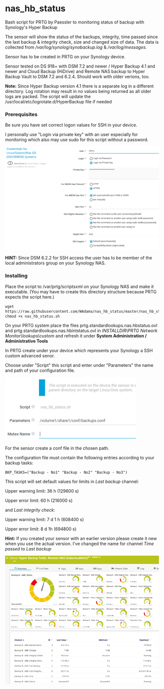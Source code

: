 # nas_hb_status

Bash script for PRTG by Paessler to monitoring status of backup with Synology's Hyper Backup

The sensor will show the status of the backups, integrity, time passed since the last backup & integrity check, size and changed size of data. The data is collected from */var/log/synolog/synobackup.log* & */var/log/messages*.

Sensor has to be created in PRTG on your Synology device.

Sensor tested on DS 918+ with DSM 7.2 and newer / Hyper Backup 4.1 and newer and Cloud Backup (HiDrive) and Remote NAS backup to Hyper Backup Vault to DSM 7.2 and 6.2.4. Should work with older verions, too.

**Note:** Since Hyper Backup version 4.1 there is a separate log in a different directory. Log rotation may result in no values being returned as all older logs are packed. The script will update the /usr/local/etc/logrotate.d/HyperBackup file if needed

### Prerequisites

Be sure you have set correct logon values for SSH in your device.

I personally use "Login via private key" with an user especially for monitoring which also may use sudo for this script without a password.

![Screenshot1](./images/ssh_settings.png)

**HINT:** Since DSM 6.2.2 for SSH access the user has to be member of the local administrators group on your Synology NAS.

### Installing

Place the script to /var/prtg/scriptsxml on your Synology NAS and make it executable. (You may have to create this directory structure because PRTG expects the script here.)

```
wget https://raw.githubusercontent.com/WAdama/nas_hb_status/master/nas_hb_status.sh
chmod +x nas_hb_status.sh
```

On your PRTG system place the files prtg.standardlookups.nas.hbstatus.ovl and prtg.standardlookups.nas.hbintstatus.ovl in *INSTALLDIR\PRTG Network Monitor\lookups\custom* and refresh it under **System Administration / Administrative Tools**

In PRTG create under your device which represents your Synology a SSH custom advanced senor.

Choose under "Script" this script and enter under "Parameters" the name and path of your configuration file.

![Screenshot1](./images/nas_hb_status.png)

For the sensor create a conf file in the chosen path.

The configuration file must contain the following entries according to your backup tasks:

```
BKP_TASKS=("Backup - No1" "Backup - No2" "Backup - No3")
```
This script will set default values for limits in *Last backup* channel:

Upper warning limit: 36 h (129600 s)

Upper error limit: 60 h (216000 s)

and *Last integrity check*:

Upper warning limit: 7 d 1 h (608400 s)

Upper error limit: 8 d 1h (694800 s)

**Hint:** If you created your sensor with an earlier version please create it new when you use the actual version. I've changed the name for channel *Time passed* to *Last backup*

![Screenshot1](./images/nas_hb_status2_sensor.png)

